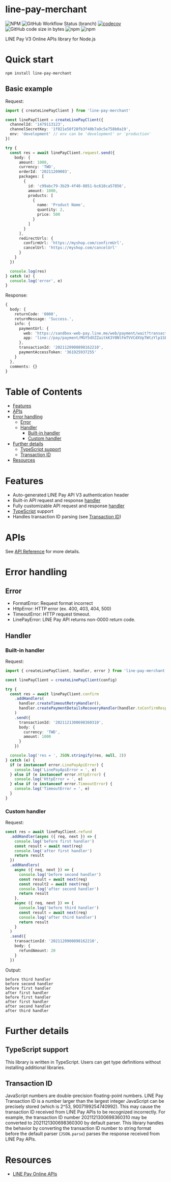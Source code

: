 <!-- omit in toc -->
# line-pay-merchant

![NPM](https://img.shields.io/npm/l/line-pay-merchant)
![GitHub Workflow Status (branch)](https://img.shields.io/github/workflow/status/enylin/line-pay-merchant/ci/main)
[![codecov](https://codecov.io/gh/enylin/line-pay-merchant/branch/main/graph/badge.svg)](https://codecov.io/gh/enylin/line-pay-merchant)
![GitHub code size in bytes](https://img.shields.io/github/languages/code-size/enylin/line-pay-merchant)
![npm](https://img.shields.io/npm/dt/line-pay-merchant)
![npm](https://img.shields.io/npm/v/line-pay-merchant)

LINE Pay V3 Online APIs library for Node.js

<!-- omit in toc -->
# Quick start

```
npm install line-pay-merchant
```

<!-- omit in toc -->
## Basic example

Request:
```ts
import { createLinePayClient } from 'line-pay-merchant'

const linePayClient = createLinePayClient({
  channelId: '1479113123',
  channelSecretKey: '1f021e50f28fb3f40b7a9c5e758b0a19',
  env: 'development' // env can be 'development' or 'production'
})

try {
  const res = await linePayClient.request.send({
    body: {
      amount: 1000,
      currency: 'TWD',
      orderId: '20211209003',
      packages: [
        {
          id: 'c99abc79-3b29-4f40-8851-bc618ca57856',
          amount: 1000,
          products: [
            {
              name: 'Product Name',
              quantity: 2,
              price: 500
            }
          ]
        }
      ],
      redirectUrls: {
        confirmUrl: 'https://myshop.com/confirmUrl',
        cancelUrl: 'https://myshop.com/cancelUrl'
      }
    }
  })

  console.log(res)
} catch (e) {
  console.log('error', e)
}
```

Response:
```ts
{
  body: {
    returnCode: '0000',
    returnMessage: 'Success.',
    info: {
      paymentUrl: {
        web: 'https://sandbox-web-pay.line.me/web/payment/wait?transactionReserveId=MGG5dXZZaatkK3Y0NlFmTVVCdXVpTWtyYlp1SEhVQUwwRnkzRkhTTXBQRjZRV0pkUEFJbGhWdzNiU0M2ZlBFTA',
        app: 'line://pay/payment/MGY5dXZZaitkK3Y0NlFmTVVCdXVpTWtzYlp1SEhVQUwwRnkzRkhTTXBQRjZRV0pkUEFJcGhWdzNiU0M2ZlBFTA'
      },
      transactionId: '2021120900898162210',
      paymentAccessToken: '361925937255'
    }
  },
  comments: {}
}
```

<!-- omit in toc -->
# Table of Contents

- [Features](#features)
- [APIs](#apis)
- [Error handling](#error-handling)
  - [Error](#error)
  - [Handler](#handler)
    - [Built-in handler](#built-in-handler)
    - [Custom handler](#custom-handler)
- [Further details](#further-details)
  - [TypeScript support](#typescript-support)
  - [Transaction ID](#transaction-id)
- [Resources](#resources)


# Features

- Auto-generated LINE Pay API V3 authentication header
- Built-in API request and response [handler](#built-in-handler)
- Fully customizable API request and response [handler](#custom-handler)
- [TypeScript](http://typescript.net/) support
- Handles transaction ID parsing (see [Transaction ID](#transaction-id))

# APIs

See [API Reference](https://enylin.github.io/line-pay-merchant/api-reference/request.html) for more details.

# Error handling

## Error

- FormatError: Request format incorrect
- HttpError: HTTP error (ex. 400, 403, 404, 500)
- TimeoutError: HTTP request timeout.
- LinePayError: LINE Pay API returns non-0000 return code.

## Handler

### Built-in handler

Request:
```ts
import { createLinePayClient, handler, error } from 'line-pay-merchant'

const linePayClient = createLinePayClient(config)

try {
  const res = await linePayClient.confirm
    .addHandlers(
      handler.createTimeoutRetryHandler(),
      handler.createPaymentDetailsRecoveryHandler(handler.toConfirmResponse)
    )
    .send({
      transactionId: '2021121300698360310',
      body: {
        currency: 'TWD',
        amount: 1000
      }
    })

  console.log('res = ', JSON.stringify(res, null, 2))
} catch (e) {
  if (e instanceof error.LinePayApiError) {
    console.log('LinePayApiError = ', e)
  } else if (e instanceof error.HttpError) {
    console.log('HttpError = ', e)
  } else if (e instanceof error.TimeoutError) {
    console.log('TimeoutError = ', e)
  }
}
```

### Custom handler

Request:
```ts
const res = await linePayClient.refund
  .addHandler(async ({ req, next }) => {
    console.log('before first handler')
    const result = await next(req)
    console.log('after first handler')
    return result
  })
  .addHandlers(
    async ({ req, next }) => {
      console.log('before second handler')
      const result = await next(req)
      const result2 = await next(req)
      console.log('after second handler')
      return result
    },
    async ({ req, next }) => {
      console.log('before third handler')
      const result = await next(req)
      console.log('after third handler')
      return result
    }
  )
  .send({
    transactionId: '2021120900898162210',
    body: {
      refundAmount: 20
    }
  })
```

Output:
```
before third handler
before second handler
before first handler
after first handler
before first handler
after first handler
after second handler
after third handler
```

# Further details

## TypeScript support

This library is written in TypeScript. Users can get type definitions without installing additional libraries.

## Transaction ID

JavaScript numbers are double-precision floating-point numbers.
LINE Pay Transaction ID is a number larger than the largest integer JavaScript can be precisely stored (which is 2^53, 9007199254740992).
This may cause the transaction ID received from LINE Pay APIs to be recognized incorrectly. For example, the transaction ID number 2021121300698360310 may be converted to 2021121300698360300 by default parser.
This library handles the behavior by converting the transaction ID number to string format before the default parser (`JSON.parse`) parses the response received from LINE Pay APIs.

# Resources

- [LINE Pay Online APIs](https://pay.line.me/tw/developers/apis/onlineApis?locale=en_US)
